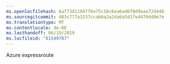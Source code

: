 ```yaml
---
ms.openlocfilehash: 6af73d11047f6e75c58c6ea6ad6f0d9aae724440
ms.sourcegitcommit: 483c777a1537ccab6a2a2da6a5d1fe4470dd0e7e
ms.translationtype: MT
ms.contentlocale: de-DE
ms.lasthandoff: 06/19/2019
ms.locfileid: "61549787"
---
```

Azure expressroute